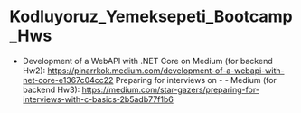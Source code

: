 # Kodluyoruz_Yemeksepeti_Bootcamp_Hws
- Development of a WebAPI with .NET Core on Medium (for backend Hw2): https://pinarrkok.medium.com/development-of-a-webapi-with-net-core-e1367c04cc22 Preparing for interviews on - - Medium (for backend Hw3): https://medium.com/star-gazers/preparing-for-interviews-with-c-basics-2b5adb77f1b6
